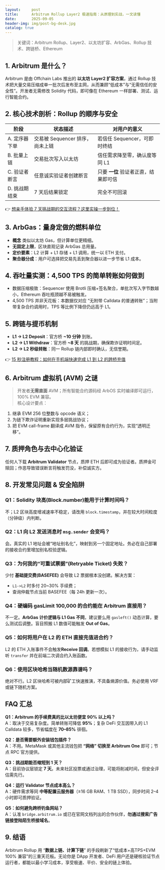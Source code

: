 ```yaml
---
layout:     post
title:      Arbitrum Rollup Layer2 极速指南：从原理到实战，一文读懂
date:       2025-09-05
header-img: img/post-bg-desk.jpg
catalog: true
---
```


> 关键词：Arbitrum Rollup、Layer2、以太坊扩容、ArbGas、Rollup 技术、跨链桥、Ethereum

## 1. Arbitrum 是什么？
Arbitrum 是由 Offchain Labs 推出的 **以太坊 Layer2 扩容方案**，通过 Rollup 技术把大量交易压缩成单一批次后发布至主网，从而兼顾“低成本”与“无需信任的安全性”。开发者无需修改 Solidity 代码，即可像在 Ethereum 一样部署、测试、运行智能合约。

## 2. 核心技术剖析：Rollup 的顺序与安全
| 阶段 | 状态描述 | 对用户的意义 |
| --- | --- | --- |
| A. 定序器下单 | 交易被 Sequencer 排序，尚未上链 | 若信任 Sequencer，可即时终结 |
| B. 批量上链 | 交易批次写入以太坊 | 信任需求降至零，确认度等同 L1 |
| C. 验证者断言 | 任意诚实验证者创建断言 | 只要 **一位** 验证者正直，结果即可信 |
| D. 挑战期结束 | 7 天后结果锁定 | 完全不可回滚 |

👉 [想亲手体验 7 天挑战期的交互流程？这里实操一步到位！](https://okxdog.com/)

## 3. ArbGas：量身定做的燃料单位
* **概念** 类似以太坊 Gas，但计算单位更精细。
* **无固定上限**，区块直观记录 ArbGas 总用量。
* **定价要素**：L2 计算 + L1 存储 + L1 调用，统一以 ETH 支付。
* **聚合器分成**：用户可选择把交易先丢到聚合器以进一步节省 L1 成本。

## 4. 吞吐量实测：4,500 TPS 的简单转账如何做到
- 数据压缩极致：Sequencer 使用 Brotli 压缩+签名聚合，单批次写入字节数越小，Ethereum 吞吐瓶颈越不易被触发。  
- 4,500 TPS 并非天花板：本数据仅对应 “无附带 Calldata 的普通转账”；当附带复杂合约调用时，TPS 等比例下降但仍远高于 L1。

## 5. 跨链与提币机制
- **L1 → L2 Deposit**：官方桥 **~10 分钟** 到账。  
- **L2 → L1 Withdraw**：官方桥 **~8 天** 的挑战期，确保欺诈证明时间足。  
- **L2 → L2 秒级转账**：同一 Rollup 链内部即时确认，无信誉期。

👉 [15 秒注册教程：如何在手机端快速完成 L1 到 L2 的跨桥充值](https://okxdog.com/)

## 6. Arbitrum 虚拟机 (AVM) 之谜
> 开发者**无需直面** AVM；所有智能合约源码经 ArbOS 实时编译即可运行，100% EVM 兼容。  
核心设计要点：  
1. 继承 EVM 256 位整数与 opcode 语义；  
2. 为链下欺诈证明重新实现多层挑战协议；  
3. 把 EVM call-frame 翻译成 AVM 指令，保留原有合约行为，实现“透明迁移”。

## 7. 质押角色与去中心化验证
任何人下载 **Arbitrum Validator** 节点，质押 ETH 后即可成为验证者。质押金可赎回；作恶导致错误断言将触发罚没，补偿诚实方。  

## 8. 开发常见问题 & 安全陷阱

### Q1：Solidity 块高(Block.number)能用于计算时间吗？
不；L2 区块高度增减速率不稳定，请改用 `block.timestamp`，并在较大时间粒度（分钟级）内判断。

### Q2：L1 向 L2 发送消息时 `msg.sender` 会变吗？
会。真实的 L1 地址会被“地址别名化”，映射到另一个固定地址。务必在自己部署的接收合约里增加别名校验逻辑。

### Q3：为何我的“可重试票据”(Retryable Ticket) 失败？
少付 **基础提交费(BASEFEE)** 会导致 L2 票据根本没创建。解决方案：  
- `L1->L2` 时多付 20~30% 手续费；  
- 查询仲裁节点当前 BASEFEE（每 24h 更新一次）。

### Q4：硬编码 gasLimit 100,000 的合约能在 Arbitrum 直接用？
不一定。**ArbGas 计价逻辑与 L1 Gas 不同**，建议要么用 `gasleft()` 动态计算，要么测试后调整。盲目照搬 L1 数值可能触发 **Out of Gas**。

### Q5：如何将用户在 L2 的 ETH 直接充值进合约？
L2 的 ETH 入账事件不会触发**Receive 回调**。若想模拟 L1 的接收行为，请手动监听 `transfer` 并在前端二次调合约入账函数。

### Q6：使用区块哈希当随机数源靠谱吗？
绝对不行。L2 区块哈希可被内部矿工快速推演，不具备熵源价值。务必使用 VRF 或链下随机方案。

## FAQ 汇总

**Q1：Arbitrum 的手续费真的比以太坊便宜 90% 以上吗？**  
A：取决于交易复杂度。简单转账可降低 **95%**；复杂 DeFi 交互因带入的 L1 Calldata 较多，节省幅度在 **70–85%** 徘徊。

**Q2：是否需要额外安装钱包插件？**  
A：不用。MetaMask 或其他主流钱包把 **“网络” 切换至 Arbitrum One** 即可；节点 RPC 官方提供。

**Q3：挑战期能否缩短到 1 天？**  
A：目前协议层锁定 **7 天**。未来社区投票或通过治理，可能将削减时间，但安全评估需先行。

**Q4：运行 Validator 节点成本高么？**  
A：硬件需求等同 **中等配置云服务器**（≥16 GB RAM、1 TB SSD），同步时间 2–4 小时即可质押验证。

**Q5：如何避免跨桥钓鱼网站？**  
A：认准 `bridge.arbitrum.io` 或已在官网文档列出的合作伙伴，**勿通过搜索广告链接登陆陌生桥接域名**。

## 9. 结语
Arbitrum Rollup 用 “**数据上链、计算下链**” 的手段刷新了“低成本+高TPS+EVM 100% 兼容”的三重天花板。无论你是 DApp 开发者、DeFi 用户还是硬核验证节点运行者，都能以最小学习成本，享受极速、平价、安全的链上体验。